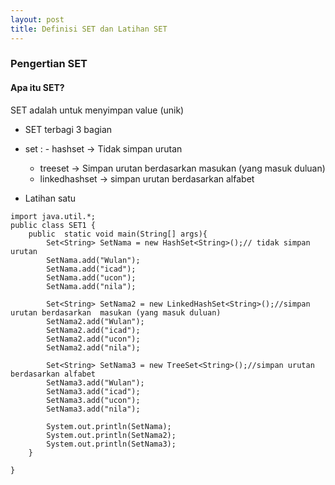 ```yaml
---
layout: post
title: Definisi SET dan Latihan SET
---
```


### Pengertian SET
#### Apa itu SET?

SET adalah untuk menyimpan value (unik)

* SET terbagi 3 bagian 

* set :
    	- hashset -> Tidak simpan urutan
	- treeset -> Simpan urutan berdasarkan  masukan (yang masuk duluan)
	- linkedhashset -> simpan urutan berdasarkan alfabet
    
    
* Latihan satu 

```
import java.util.*;
public class SET1 {
    public  static void main(String[] args){
        Set<String> SetNama = new HashSet<String>();// tidak simpan urutan
        SetNama.add("Wulan");
        SetNama.add("icad");
        SetNama.add("ucon");
        SetNama.add("nila");

        Set<String> SetNama2 = new LinkedHashSet<String>();//simpan urutan berdasarkan  masukan (yang masuk duluan)
        SetNama2.add("Wulan");
        SetNama2.add("icad");
        SetNama2.add("ucon");
        SetNama2.add("nila");

        Set<String> SetNama3 = new TreeSet<String>();//simpan urutan berdasarkan alfabet
        SetNama3.add("Wulan");
        SetNama3.add("icad");
        SetNama3.add("ucon");
        SetNama3.add("nila");

        System.out.println(SetNama);
        System.out.println(SetNama2);
        System.out.println(SetNama3);
    }

}

```

